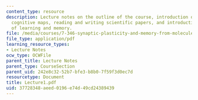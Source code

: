 ```yaml
---
content_type: resource
description: Lecture notes on the outline of the course, introduction of participants,
  cognitive maps, reading and writing scientific papers, and introduction to the study
  of learning and memory.
file: /media/courses/7-346-synaptic-plasticity-and-memory-from-molecules-to-behavior-fall-2007/37728348aeed0196e74d49cd24389439_Lecture1.pdf
file_type: application/pdf
learning_resource_types:
- Lecture Notes
ocw_type: OCWFile
parent_title: Lecture Notes
parent_type: CourseSection
parent_uid: 242e8c32-52b7-bfe3-b8b0-7f59f3d0ec7d
resourcetype: Document
title: Lecture1.pdf
uid: 37728348-aeed-0196-e74d-49cd24389439
---
```

